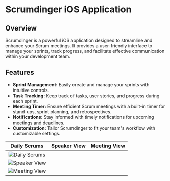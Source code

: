 # Scrumdinger iOS Application

## Overview

Scrumdinger is a powerful iOS application designed to streamline and enhance your Scrum meetings. It provides a user-friendly interface to manage your sprints, track progress, and facilitate effective communication within your development team.

## Features

- **Sprint Management:** Easily create and manage your sprints with intuitive controls.
- **Task Tracking:** Keep track of tasks, user stories, and progress during each sprint.
- **Meeting Timer:** Ensure efficient Scrum meetings with a built-in timer for stand-ups, sprint planning, and retrospectives.
- **Notifications:** Stay informed with timely notifications for upcoming meetings and deadlines.
- **Customization:** Tailor Scrumdinger to fit your team's workflow with customizable settings.


| Daily Scrums                                          | Speaker View                                           | Meeting View                                           |
| :----------------------------------------------------:|:------------------------------------------------------:|:-------------------------------------------------------:|
| ![Daily Scrums](https://github.com/sahilkumawat/Scrumdinger-app/assets/73757457/724bd418-00b3-4959-8aec-a9fdb7698a19)
 | ![Speaker View](https://github.com/sahilkumawat/Scrumdinger-app/assets/73757457/608c5039-1d1d-437c-82b7-846658ce0680)
 | ![Meeting View](https://github.com/sahilkumawat/Scrumdinger-app/assets/73757457/26e3be48-925e-45ab-bbcd-87a80cc58166)
 
 





